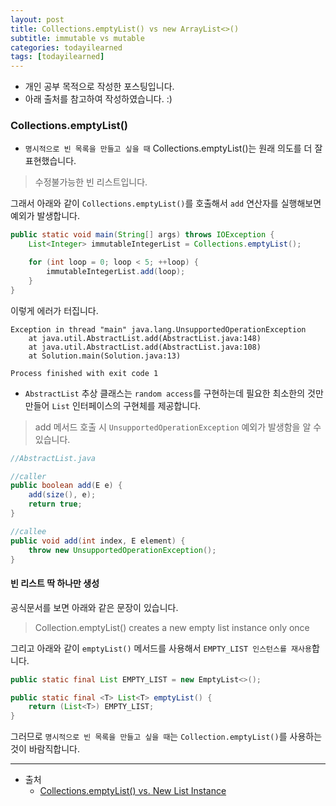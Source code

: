 ```yaml
---
layout: post
title: Collections.emptyList() vs new ArrayList<>()
subtitle: immutable vs mutable
categories: todayilearned
tags: [todayilearned]
---
```


- 개인 공부 목적으로 작성한 포스팅입니다.
- 아래 출처를 참고하여 작성하였습니다. :)

### Collections.emptyList()

- `명시적으로 빈 목록을 만들고 싶을 때` Collections.emptyList()는 원래 의도를 더 잘 표현했습니다.

> 수정불가능한 빈 리스트입니다.

그래서 아래와 같이 `Collections.emptyList()`를 호출해서 `add` 연산자를 실행해보면 예외가 발생합니다.

```java
public static void main(String[] args) throws IOException {
    List<Integer> immutableIntegerList = Collections.emptyList();

    for (int loop = 0; loop < 5; ++loop) {
        immutableIntegerList.add(loop);
    }
}
```

이렇게 에러가 터집니다.

```
Exception in thread "main" java.lang.UnsupportedOperationException
	at java.util.AbstractList.add(AbstractList.java:148)
	at java.util.AbstractList.add(AbstractList.java:108)
	at Solution.main(Solution.java:13)

Process finished with exit code 1
```

- `AbstractList` 추상 클래스는 `random access`를 구현하는데 필요한 최소한의 것만 만들어 `List` 인터페이스의 구현체를 제공합니다.

> add 메서드 호출 시 `UnsupportedOperationException` 예외가 발생함을 알 수 있습니다.

```java
//AbstractList.java

//caller
public boolean add(E e) {
    add(size(), e);
    return true;
}

//callee
public void add(int index, E element) {
    throw new UnsupportedOperationException();
}
```

#### 빈 리스트 딱 하나만 생성

공식문서를 보면 아래와 같은 문장이 있습니다.

> Collection.emptyList() creates a new empty list instance only once

그리고 아래와 같이 `emptyList()` 메서드를 사용해서 `EMPTY_LIST 인스턴스를 재사용`합니다.

```java
public static final List EMPTY_LIST = new EmptyList<>();

public static final <T> List<T> emptyList() {
    return (List<T>) EMPTY_LIST;
}
```

그러므로 `명시적으로 빈 목록을 만들고 싶을 때`는 `Collection.emptyList()`를 사용하는 것이 바람직합니다.

---

- 출처
  - [Collections.emptyList() vs. New List Instance](https://www.baeldung.com/java-collections-emptylist-new-list)
